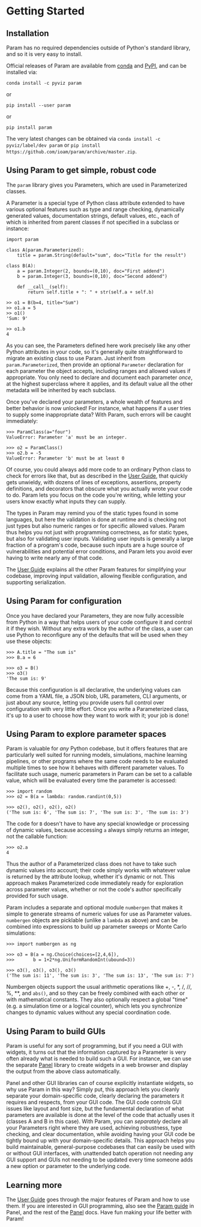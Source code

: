 # Getting Started

## Installation

Param has no required dependencies outside of Python's standard library, and so it is very easy to install.

Official releases of Param are available from [conda](https://anaconda.org/ioam/param) and [PyPI](http://pypi.python.org/pypi/param), and can be installed via:

```
conda install -c pyviz param
```

or

```
pip install --user param
```

or 

```
pip install param
```

The very latest changes can be obtained via `conda install -c pyviz/label/dev param` or `pip install https://github.com/ioam/param/archive/master.zip`.

## Using Param to get simple, robust code

The `param` library gives you Parameters, which are used in Parameterized classes. 

A Parameter is a special type of Python class attribute extended to have various optional features such as type and range checking, dynamically generated values, documentation strings, default values, etc., each of which is inherited from parent classes if not specified in a subclass or instance:

```{code-block} python
import param
        
class A(param.Parameterized):
    title = param.String(default="sum", doc="Title for the result")
    
class B(A):
    a = param.Integer(2, bounds=(0,10), doc="First addend")
    b = param.Integer(3, bounds=(0,10), doc="Second addend")
    
    def __call__(self):
        return self.title + ": " + str(self.a + self.b)
```

```{code-block} python
>> o1 = B(b=4, title="Sum")
>> o1.a = 5
>> o1()
'Sum: 9'
```

```{code-block} python
>> o1.b
4
```

As you can see, the Parameters defined here work precisely like any other Python attributes in your code, so it's generally quite straightforward to migrate an existing class to use Param. Just inherit from `param.Parameterized`, then provide an optional `Parameter` declaration for each parameter the object accepts, including ranges and allowed values if appropriate. You only need to declare and document each parameter _once_, at the highest superclass where it applies, and its default value all the other metadata will be inherited by each subclass.

Once you've declared your parameters, a whole wealth of features and better behavior is now unlocked! For instance, what happens if a user tries to supply some inappropriate data? With Param, such errors will be caught immediately:

```{code-block} python
>>> ParamClass(a="four")
ValueError: Parameter 'a' must be an integer.

>>> o2 = ParamClass()
>>> o2.b = -5
ValueError: Parameter 'b' must be at least 0
```

Of course, you could always add more code to an ordinary Python class to check for errors like that, but as described in the [User Guide](user_guide/Simplifying_Codebases), that quickly gets unwieldy, with dozens of lines of exceptions, assertions, property definitions, and decorators that obscure what you actually wrote your code to do. Param lets you focus on the code you're writing, while letting your users know exactly what inputs they can supply. 

The types in Param may remind you of the static types found in some languages, but here the validation is done at runtime and is checking not just types but also numeric ranges or for specific allowed values. Param thus helps you not just with programming correctness, as for static types, but also for validating user inputs. Validating user inputs is generally a large fraction of a program's code, because such inputs are a huge source of vulnerabilities and potential error conditions, and Param lets you avoid ever having to write nearly any of that code.

The [User Guide](user_guide/index) explains all the other Param features for simplifying your codebase, improving input validation, allowing flexible configuration, and supporting serialization.

## Using Param for configuration

Once you have declared your Parameters, they are now fully accessible from Python in a way that helps users of your code configure it and control it if they wish. Without any extra work by the author of the class, a user can use Python to reconfigure any of the defaults that will be used when they use these objects:

```{code-block} python
>>> A.title = "The sum is"
>>> B.a = 6

>>> o3 = B()
>>> o3()
'The sum is: 9'
```

Because this configuration is all declarative, the underlying values can come from a YAML file, a JSON blob, URL parameters, CLI arguments, or just about any source, letting you provide users full control over configuration with very little effort. Once you write a Parameterized class, it's up to a user to choose how they want to work with it; your job is done!

## Using Param to explore parameter spaces

Param is valuable for _any_ Python codebase, but it offers features that are particularly well suited for running models, simulations, machine learning pipelines, or other programs where the same code needs to be evaluated multiple times to see how it behaves with different parameter values. To facilitate such usage, numeric parameters in Param can be set to a callable value, which will be evaluated every time the parameter is accessed:

```{code-block} python
>>> import random
>>> o2 = B(a = lambda: random.randint(0,5))

>>> o2(), o2(), o2(), o2()
('The sum is: 6', 'The sum is: 7', 'The sum is: 3', 'The sum is: 3')
```

The code for `B` doesn't have to have any special knowledge or processing of dynamic values, because accessing `a` always simply returns an integer, not the callable function:

```{code-block} python
>>> o2.a
4
```

Thus the author of a Parameterized class does not have to take such dynamic values into account; their code simply works with whatever value is returned by the attribute lookup, whether it's dynamic or not. This approach makes Parameterized code immediately ready for exploration across parameter values, whether or not the code's author specifically provided for such usage.

Param includes a separate and optional module `numbergen` that makes it simple to generate streams of numeric values for use as Parameter values. `numbergen` objects are picklable (unlike a `lambda` as above) and can be combined into expressions to build up parameter sweeps or Monte Carlo simulations:

```{code-block} python
>>> import numbergen as ng

>>> o3 = B(a = ng.Choice(choices=[2,4,6]),
>>>       b = 1+2*ng.UniformRandomInt(ubound=3))

>>> o3(), o3(), o3(), o3()
('The sum is: 11', 'The sum is: 3', 'The sum is: 13', 'The sum is: 7')
```

Numbergen objects support the usual arithmetic operations like +, -, *, /, //, %, **, and `abs()`, and so they can be freely combined with each other or with mathematical constants. They also optionally respect a global "time" (e.g. a simulation time or a logical counter), which lets you synchronize changes to dynamic values without any special coordination code.

## Using Param to build GUIs

Param is useful for any sort of programming, but if you need a GUI with widgets, it turns out that the information captured by a Parameter is very often already what is needed to build such a GUI. For instance, we can use the separate [Panel](https://panel.holoviz.org) library to create widgets in a web browser and display the output from the above class automatically.

Panel and other GUI libraries can of course explicitly instantiate widgets, so why use Param in this way? Simply put, this approach lets you cleanly separate your domain-specific code, clearly declaring the parameters it requires and respects, from your GUI code. The GUI code controls GUI issues like layout and font size, but the fundamental declaration of what parameters are available is done at the level of the code that actually uses it (classes A and B in this case). With Param, you can _separately_ declare all your Parameters right where they are used, achieving robustness, type checking, and clear documentation, while avoiding having your GUI code be tightly bound up with your domain-specific details. This approach helps you build maintainable, general-purpose codebases that can easily be used with or without GUI interfaces, with unattended batch operation not needing any GUI support and GUIs not needing to be updated every time someone adds a new option or parameter to the underlying code.

## Learning more

The [User Guide](user_guide/index) goes through the major features of Param and how to use them. If you are interested in GUI programming, also see the [Param guide](https://panel.holoviz.org/user_guide/Param.html) in Panel, and the rest of the [Panel](https://panel.holoviz.org) docs. Have fun making your life better with Param!
